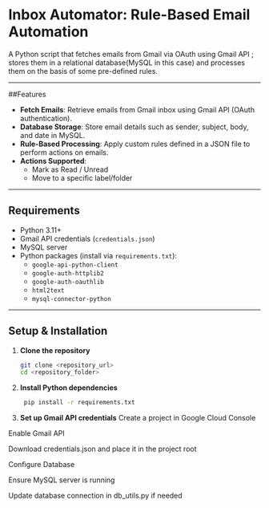# Inbox Automator: Rule-Based Email Automation
A Python script that fetches emails from Gmail via OAuth using Gmail API ; stores them in a relational database(MySQL in this case) and processes them on the basis of some pre-defined rules.

---

##Features

- **Fetch Emails**: Retrieve emails from Gmail inbox using Gmail API (OAuth authentication).  
- **Database Storage**: Store email details such as sender, subject, body, and date in MySQL.  
- **Rule-Based Processing**: Apply custom rules defined in a JSON file to perform actions on emails.  
- **Actions Supported**:
  - Mark as Read / Unread
  - Move to a specific label/folder

---

## Requirements

- Python 3.11+
- Gmail API credentials (`credentials.json`)
- MySQL server
- Python packages (install via `requirements.txt`):
  - `google-api-python-client`
  - `google-auth-httplib2`
  - `google-auth-oauthlib`
  - `html2text`
  - `mysql-connector-python`

---

## Setup & Installation

1. **Clone the repository**  
   ```bash
   git clone <repository_url>
   cd <repository_folder>

2. **Install Python dependencies**
   ```bash
    pip install -r requirements.txt

3. **Set up Gmail API credentials**
Create a project in Google Cloud Console

Enable Gmail API

Download credentials.json and place it in the project root

Configure Database

Ensure MySQL server is running

Update database connection in db_utils.py if needed
